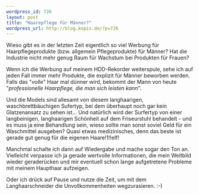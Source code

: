 ```yaml
--- 
wordpress_id: 726
layout: post
title: "Haarepflege für Männer?"
wordpress_url: http://blog.kopis.de/?p=726
---
```

Wieso gibt es in der letzten Zeit eigentlich so viel Werbung für Haarpflegeprodukte (bzw. allgemein Pflegeprodukte) für Männer? Hat die Industrie nicht mehr genug Raum für Wachstum bei Produkten für Frauen?

Wenn ich die Werbung auf meinem HDD-Rekorder weiterspule, sehe ich auf jeden Fall immer mehr Produkte, die explizit für Männer beworben werden. Falls das "*volle*" Haar mal dünner wird, bekommt der Mann von heute "*professionelle Haarpflege, die man sich leisten kann*".

Und die Models sind allesamt von diesem langhaarigen, waschbrettbäuchigen Sufertyp, bei dem überhaupt noch gar kein Glatzenansatz zu sehen ist... Und natürlich wird der Surfertyp von einer langbeinigen, langhaarigen Schönheit auf dem Friseurstuhl behandelt - und es muss ja eine Behandlung sein, wieso sollte man sonst soviel Geld für ein Waschmittel ausgeben? Quasi etwas medizinisches, denn das beste ist gerade gut genug für die eigenen Haare!1!!elf!

Manchmal schalte ich dann auf Wiedergabe und mache sogar den Ton an. Vielleicht verpasse ich ja gerade wertvolle Informationen, die mein Weltbild wieder geraderücken und mir eventuell schon lange aufgetretene Probleme mit meinem Haupthaar aufzeigen.

Oder ich drück auf Pause und nutze die Zeit, um mit dem Langhaarschneider die Unvollkommenheiten wegzurasieren. :-)
